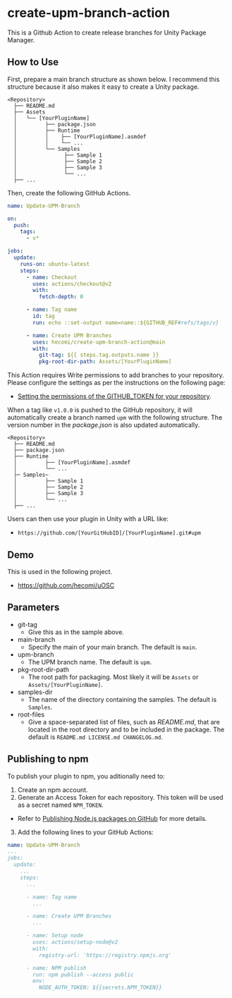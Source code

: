 create-upm-branch-action
========================

This is a Github Action to create release branches for Unity Package Manager.

How to Use
----------

First, prepare a main branch structure as shown below. I recommend this structure because it also makes it easy to create a Unity package.

```
<Repository>
  ├── README.md
  ├── Assets
  │   └── [YourPluginName]
  │         ├── package.json
  │         ├── Runtime
  │         │    ├── [YourPluginName].asmdef
  │         │    └── ...
  │         └── Samples
  │               ├── Sample 1
  │               ├── Sample 2
  │               ├── Sample 3
  │               └── ...
  ├── ...
```

Then, create the following GitHub Actions.


```yaml
name: Update-UPM-Branch

on:
  push:
    tags:
      - v*

jobs:
  update:
    runs-on: ubuntu-latest
    steps:
      - name: Checkout
        uses: actions/checkout@v2
        with:
          fetch-depth: 0

      - name: Tag name
        id: tag
        run: echo ::set-output name=name::${GITHUB_REF#refs/tags/v}

      - name: Create UPM Branches
        uses: hecomi/create-upm-branch-action@main
        with:
          git-tag: ${{ steps.tag.outputs.name }}
          pkg-root-dir-path: Assets/[YourPluginName]
```

This Action requires Write permissions to add branches to your repository. Please configure the settings as per the instructions on the following page: 

- [Setting the permissions of the GITHUB_TOKEN for your repository](https://docs.github.com/en/repositories/managing-your-repositorys-settings-and-features/enabling-features-for-your-repository/managing-github-actions-settings-for-a-repository#setting-the-permissions-of-the-github_token-for-your-repository).

When a tag like `v1.0.0` is pushed to the GitHub repository, it will automatically create a branch named `upm` with the following structure. The version number in the *package.json* is also updated automatically.

```
<Repository>
  ├── README.md
  ├── package.json
  ├── Runtime
  │         ├── [YourPluginName].asmdef
  │         └── ...
  ├─ Samples~
  │         ├── Sample 1
  │         ├── Sample 2
  │         ├── Sample 3
  │         └── ...
  ├── ...
```

Users can then use your plugin in Unity with a URL like:

- `https://github.com/[YourGitHubID]/[YourPluginName].git#upm`

Demo
----

This is used in the following project.

- https://github.com/hecomi/uOSC

Parameters
----------

- git-tag
    - Give this as in the sample above.
- main-branch
    - Specify the main of your main branch. The default is `main`.
- upm-branch
    - The UPM branch name. The default is `upm`.
- pkg-root-dir-path
    - The root path for packaging. Most likely it will be `Assets` or `Assets/[YourPluginName]`.
- samples-dir
    - The name of the directory containing the samples. The default is `Samples`.
- root-files
    - Give a space-separated list of files, such as *README.md*, that are located in the root directory and to be included in the package. The default is `README.md LICENSE.md CHANGELOG.md`.

Publishing to npm
-----------------

To publish your plugin to npm, you aditionally need to:

1. Create an npm account.
2. Generate an Access Token for each repository. This token will be used as a secret named `NPM_TOKEN`.
  - Refer to [Publishing Node.js packages on GitHub](https://docs.github.com/ja/actions/publishing-packages/publishing-nodejs-packages) for more details.
3. Add the following lines to your GitHub Actions:

```yaml
name: Update-UPM-Branch
...
jobs:
  update:
    ...
    steps:
      ...

      - name: Tag name
        ...

      - name: Create UPM Branches
        ...

      - name: Setup node
        uses: actions/setup-node@v2
        with:
          registry-url: 'https://registry.npmjs.org'

      - name: NPM publish
        run: npm publish --access public
        env:
          NODE_AUTH_TOKEN: ${{secrets.NPM_TOKEN}}
```
